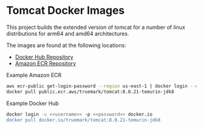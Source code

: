 # Tomcat Docker Images

This project builds the extended version of tomcat for a number of linux distributions for arm64 and amd64 architectures.

The images are found at the following locations:

 * [Docker Hub Repository](https://hub.docker.com/repository/docker/truemark/tomcat/general)
 * [Amazon ECR Repository](https://gallery.ecr.aws/truemark/tomcat)


Example Amazon ECR
```bash
aws ecr-public get-login-password --region us-east-1 | docker login --username AWS --password-stdin public.ecr.aws
docker pull public.ecr.aws/truemark/tomcat:8.0.21-temurin-jdk8
```

Example Docker Hub
```bash
docker login -u <<username>> -p <<password>> docker.io
docker pull docker.io/truemark/tomcat:8.0.21-temurin-jdk8
```